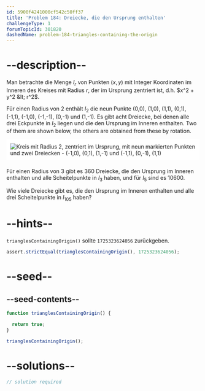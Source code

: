 ```yaml
---
id: 5900f4241000cf542c50ff37
title: 'Problem 184: Dreiecke, die den Ursprung enthalten'
challengeType: 1
forumTopicId: 301820
dashedName: problem-184-triangles-containing-the-origin
---
```


# --description--

Man betrachte die Menge $I_r$ von Punkten $(x,y)$ mit Integer Koordinaten im Inneren des Kreises mit Radius $r$, der im Ursprung zentriert ist, d.h. $x^2 + y^2 &lt; r^2$.

Für einen Radius von 2 enthält $I_2$ die neun Punkte (0,0), (1,0), (1,1), (0,1), (-1,1), (-1,0), (-1,-1), (0,-1) und (1,-1). Es gibt acht Dreiecke, bei denen alle drei Eckpunkte in $I_2$ liegen und die den Ursprung im Inneren enthalten. Two of them are shown below, the others are obtained from these by rotation.

<img alt="Kreis mit Radius 2, zentriert im Ursprung, mit neun markierten Punkten und zwei Dreiecken - (-1,0), (0,1), (1,-1) und (-1,1), (0,-1), (1,1)" src="https://cdn.freecodecamp.org/curriculum/project-euler/triangles-containing-the-origin.gif" style="background-color: white; padding: 10px; display: block; margin-right: auto; margin-left: auto; margin-bottom: 1.2rem;" />

Für einen Radius von 3 gibt es 360 Dreiecke, die den Ursprung im Inneren enthalten und alle Scheitelpunkte in $I_3$ haben, und für $I_5$ sind es 10600.

Wie viele Dreiecke gibt es, die den Ursprung im Inneren enthalten und alle drei Scheitelpunkte in $I_{105}$ haben?

# --hints--

`trianglesContainingOrigin()` sollte `1725323624056` zurückgeben.

```js
assert.strictEqual(trianglesContainingOrigin(), 1725323624056);
```

# --seed--

## --seed-contents--

```js
function trianglesContainingOrigin() {

  return true;
}

trianglesContainingOrigin();
```

# --solutions--

```js
// solution required
```
